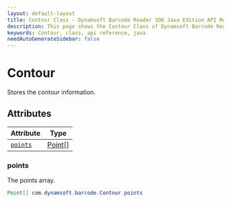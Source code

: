 ```yaml
---
layout: default-layout
title: Contour Class - Dynamsoft Barcode Reader SDK Java Edition API Reference
description: This page shows the Contour Class of Dynamsoft Barcode Reader SDK Java Edition API Reference.
keywords: Contour, class, api reference, java
needAutoGenerateSidebar: false
---
```



# Contour
Stores the contour information.


## Attributes
  
| Attribute | Type |
|---------- | ---- |
| [`points`](#points) | [Point](Point.md)\[\] |
  
### points
The points array.
```java
Point[] com.dynamsoft.barcode.Contour.points

```  
